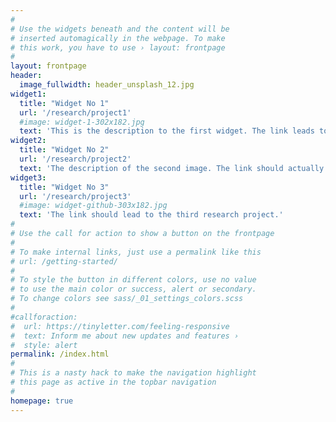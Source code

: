 ```yaml
---
#
# Use the widgets beneath and the content will be
# inserted automagically in the webpage. To make
# this work, you have to use › layout: frontpage
#
layout: frontpage
header:
  image_fullwidth: header_unsplash_12.jpg
widget1:
  title: "Widget No 1"
  url: '/research/project1'
  #image: widget-1-302x182.jpg
  text: 'This is the description to the first widget. The link leads to our first research project.'
widget2:
  title: "Widget No 2"
  url: '/research/project2'
  text: 'The description of the second image. The link should actually lead to the second research project.'
widget3:
  title: "Widget No 3"
  url: '/research/project3'
  #image: widget-github-303x182.jpg
  text: 'The link should lead to the third research project.'
#
# Use the call for action to show a button on the frontpage
#
# To make internal links, just use a permalink like this
# url: /getting-started/
#
# To style the button in different colors, use no value
# to use the main color or success, alert or secondary.
# To change colors see sass/_01_settings_colors.scss
#
#callforaction:
#  url: https://tinyletter.com/feeling-responsive
#  text: Inform me about new updates and features ›
#  style: alert
permalink: /index.html
#
# This is a nasty hack to make the navigation highlight
# this page as active in the topbar navigation
#
homepage: true
---
```

